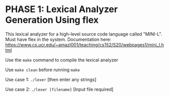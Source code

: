 # PHASE 1: Lexical Analyzer Generation Using flex

This lexical analyzer for a high-level source code language called "MINI-L". 
Must have flex in the system. Documentation here: https://www.cs.ucr.edu/~amazl001/teaching/cs152/S20/webpages1/mini_l.html

Use the `make` command to compile the lexical analyzer

Use `make clean` before running `make`

Use case 1:  `./lexer`
[then enter any strings]

Use case 2: `./lexer [filename]`
[Input file required]
